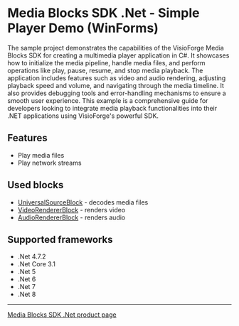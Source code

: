 # Media Blocks SDK .Net - Simple Player Demo (WinForms)

The sample project demonstrates the capabilities of the VisioForge Media Blocks SDK for creating a multimedia player application in C#. It showcases how to initialize the media pipeline, handle media files, and perform operations like play, pause, resume, and stop media playback. The application includes features such as video and audio rendering, adjusting playback speed and volume, and navigating through the media timeline. It also provides debugging tools and error-handling mechanisms to ensure a smooth user experience. This example is a comprehensive guide for developers looking to integrate media playback functionalities into their .NET applications using VisioForge's powerful SDK.

## Features

- Play media files
- Play network streams

## Used blocks

- [UniversalSourceBlock](https://www.visioforge.com/help/docs/dotnet/mediablocks/Sources/UniversalSourceBlock/) - decodes media files
- [VideoRendererBlock](https://www.visioforge.com/help/docs/dotnet/mediablocks/VideoRendering/) - renders video
- [AudioRendererBlock](https://www.visioforge.com/help/docs/dotnet/mediablocks/AudioRendering/) - renders audio

## Supported frameworks

- .Net 4.7.2
- .Net Core 3.1
- .Net 5
- .Net 6
- .Net 7
- .Net 8

---

[Media Blocks SDK .Net product page](https://www.visioforge.com/media-blocks-sdk)
